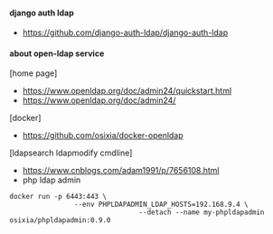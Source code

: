 #### django auth ldap
- https://github.com/django-auth-ldap/django-auth-ldap

#### about open-ldap service
[home page]
- https://www.openldap.org/doc/admin24/quickstart.html
- https://www.openldap.org/doc/admin24/

[docker]
- https://github.com/osixia/docker-openldap

[ldapsearch ldapmodify cmdline]
- https://www.cnblogs.com/adam1991/p/7656108.html
- php ldap admin
```
docker run -p 6443:443 \
                --env PHPLDAPADMIN_LDAP_HOSTS=192.168.9.4 \
                                --detach --name my-phpldapadmin osixia/phpldapadmin:0.9.0
```